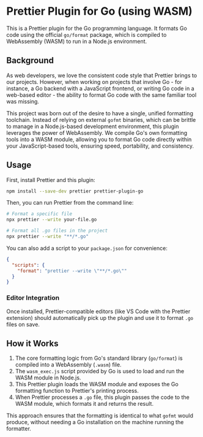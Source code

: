 # Prettier Plugin for Go (using WASM)

This is a Prettier plugin for the Go programming language. It formats Go code using the official `go/format` package, which is compiled to WebAssembly (WASM) to run in a Node.js environment.

## Background

As web developers, we love the consistent code style that Prettier brings to our projects. However, when working on projects that involve Go - for instance, a Go backend with a JavaScript frontend, or writing Go code in a web-based editor - the ability to format Go code with the same familiar tool was missing.

This project was born out of the desire to have a single, unified formatting toolchain. Instead of relying on external `gofmt` binaries, which can be brittle to manage in a Node.js-based development environment, this plugin leverages the power of WebAssembly. We compile Go's own formatting tools into a WASM module, allowing you to format Go code directly within your JavaScript-based tools, ensuring speed, portability, and consistency.

## Usage

First, install Prettier and this plugin:

```bash
npm install --save-dev prettier prettier-plugin-go
```

Then, you can run Prettier from the command line:

```bash
# Format a specific file
npx prettier --write your-file.go

# Format all .go files in the project
npx prettier --write "**/*.go"
```

You can also add a script to your `package.json` for convenience:

```json
{
  "scripts": {
    "format": "prettier --write \"**/*.go\""
  }
}
```

### Editor Integration

Once installed, Prettier-compatible editors (like VS Code with the Prettier extension) should automatically pick up the plugin and use it to format `.go` files on save.

## How it Works

1.  The core formatting logic from Go's standard library (`go/format`) is compiled into a WebAssembly (`.wasm`) file.
2.  The `wasm_exec.js` script provided by Go is used to load and run the WASM module in Node.js.
3.  This Prettier plugin loads the WASM module and exposes the Go formatting function to Prettier's printing process.
4.  When Prettier processes a `.go` file, this plugin passes the code to the WASM module, which formats it and returns the result.

This approach ensures that the formatting is identical to what `gofmt` would produce, without needing a Go installation on the machine running the formatter.
